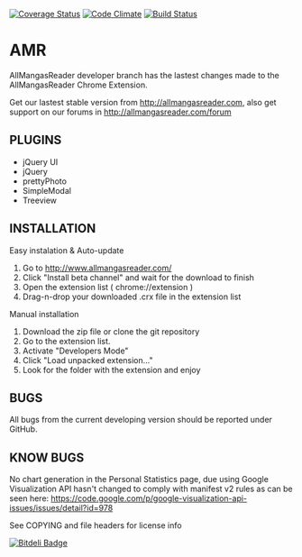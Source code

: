[![Coverage Status](https://coveralls.io/repos/AllMangasReader-dev/AMR/badge.png)](https://coveralls.io/r/AllMangasReader-dev/AMR) [![Code Climate](https://codeclimate.com/github/AllMangasReader-dev/AMR.png)](https://codeclimate.com/github/AllMangasReader-dev/AMR) [![Build Status](https://travis-ci.org/AllMangasReader-dev/AMR.svg?branch=develop)](https://travis-ci.org/AllMangasReader-dev/AMR)

AMR
===
AllMangasReader developer branch has the lastest changes made
to the AllMangasReader Chrome Extension.

Get our lastest stable version from http://allmangasreader.com,
also get support on our forums in http://allmangasreader.com/forum

PLUGINS
-------------
* jQuery UI
* jQuery
* prettyPhoto
* SimpleModal
* Treeview
  
INSTALLATION
-------------
Easy instalation & Auto-update

1. Go to http://www.allmangasreader.com/
2. Click "Install beta channel" and wait for the download to finish
3. Open the extension list ( chrome://extension )
4. Drag-n-drop your downloaded .crx file in the extension list

Manual installation

1. Download the zip file or clone the git repository
2. Go to the extension list.
3. Activate "Developers Mode"
4. Click "Load unpacked extension…"
5. Look for the folder with the extension and enjoy

BUGS
-------------
All bugs from the current developing version should be
reported under GitHub.

KNOW BUGS
----------
No chart generation in the Personal Statistics page,
due using Google Visualization API hasn't changed to
comply with manifest v2 rules as can be seen here:
https://code.google.com/p/google-visualization-api-issues/issues/detail?id=978

See COPYING and file headers for license info


[![Bitdeli Badge](https://d2weczhvl823v0.cloudfront.net/AllMangasReader-dev/amr/trend.png)](https://bitdeli.com/free "Bitdeli Badge")

